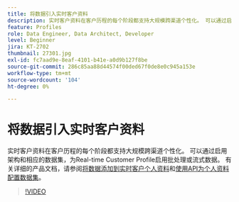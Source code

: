 ```yaml
---
title: 将数据引入实时客户资料
description: 实时客户资料在客户历程的每个阶段都支持大规模跨渠道个性化。 可以通过启用架构和相应的数据集，为Real-time Customer Profile启用批处理或流式数据。
feature: Profiles
role: Data Engineer, Data Architect, Developer
level: Beginner
jira: KT-2702
thumbnail: 27301.jpg
exl-id: fc7aad9e-8eaf-4101-b41e-a0d9b127f8be
source-git-commit: 286c85aa88d44574f00ded67f0de8e0c945a153e
workflow-type: tm+mt
source-wordcount: '104'
ht-degree: 0%

---
```


# 将数据引入实时客户资料

实时客户资料在客户历程的每个阶段都支持大规模跨渠道个性化。 可以通过启用架构和相应的数据集，为Real-time Customer Profile启用批处理或流式数据。 有关详细的产品文档，请参阅[将数据添加到实时客户个人资料](https://experienceleague.adobe.com/docs/experience-platform/profile/tutorials/add-profile-data.html)和[使用API为个人资料配置数据集](https://experienceleague.adobe.com/docs/experience-platform/profile/tutorials/dataset-configuration.html)。

>[!VIDEO](https://video.tv.adobe.com/v/27301?learn=on&enablevpops)

